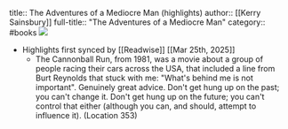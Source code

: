 title:: The Adventures of a Mediocre Man (highlights)
author:: [[Kerry Sainsbury]]
full-title:: "The Adventures of a Mediocre Man"
category:: #books
![](https://readwise-assets.s3.amazonaws.com/static/images/default-book-icon-3.40504e56b01b.png)

- Highlights first synced by [[Readwise]] [[Mar 25th, 2025]]
	- The Cannonball Run, from 1981, was a movie about a group of people racing their cars across the USA, that included a line from Burt Reynolds that stuck with me: "What's behind me is not important". Genuinely great advice. Don't get hung up on the past; you can't change it. Don't get hung up on the future; you can't control that either (although you can, and should, attempt to influence it). (Location 353)